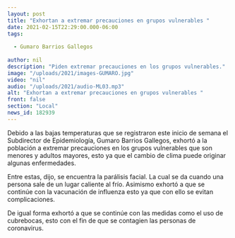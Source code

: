 ```yaml
---
layout: post
title: "Exhortan a extremar precauciones en grupos vulnerables "
date: 2021-02-15T22:29:00.000-06:00
tags:
  
  - Gumaro Barrios Gallegos
  
author: nil
description: "Piden extremar precauciones en los grupos vulnerables."
image: "/uploads/2021/images-GUMARO.jpg"
video: "nil"
audio: "/uploads/2021/audio-ML03.mp3"
alt: "Exhortan a extremar precauciones en grupos vulnerables "
front: false
section: "Local"
news_id: 182939
---
```


Debido a las bajas temperaturas que se registraron este inicio de semana el Subdirector de Epidemiología, Gumaro Barrios Gallegos, exhortó a la población a extremar precauciones en los grupos vulnerables que son menores y adultos mayores, esto ya que el cambio de clima puede originar algunas enfermedades.

Entre estas, dijo, se encuentra la parálisis facial. La cual se da cuando una persona sale de un lugar caliente al frío. Asimismo exhortó a que se continúe con la vacunación de influenza esto ya que con ello se evitan complicaciones.

De igual forma exhortó a que se continúe con las medidas como el uso de cubrebocas, esto con el fin de que se contagien las personas de coronavirus. 
